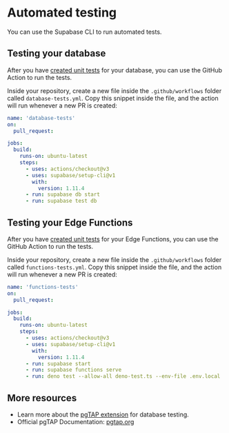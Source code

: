 # Automated testing

You can use the Supabase CLI to run automated tests. 

## Testing your database

After you have [created unit tests](https://supabase.com/docs/guides/database/testing) for your database, you can use the GitHub Action to run the tests.

Inside your repository, create a new file inside the `.github/workflows` folder called `database-tests.yml`. Copy this snippet inside the file, and the action will run whenever a new PR is created:

```yaml
name: 'database-tests'
on:
  pull_request:

jobs:
  build:
    runs-on: ubuntu-latest
    steps:
      - uses: actions/checkout@v3
      - uses: supabase/setup-cli@v1
        with:
          version: 1.11.4
      - run: supabase db start
      - run: supabase test db

```

## Testing your Edge Functions

After you have [created unit tests](https://supabase.com/docs/guides/functions/unit-test) for your Edge Functions, you can use the GitHub Action to run the tests.

Inside your repository, create a new file inside the `.github/workflows` folder called `functions-tests.yml`. Copy this snippet inside the file, and the action will run whenever a new PR is created:

```yaml
name: 'functions-tests'
on:
  pull_request:

jobs:
  build:
    runs-on: ubuntu-latest
    steps:
      - uses: actions/checkout@v3
      - uses: supabase/setup-cli@v1
        with:
          version: 1.11.4
      - run: supabase start
      - run: supabase functions serve
      - run: deno test --allow-all deno-test.ts --env-file .env.local

```

## More resources

- Learn more about the [pgTAP extension](https://supabase.com/docs/guides/database/extensions/pgtap) for database testing.
- Official pgTAP Documentation: [pgtap.org](https://pgtap.org/)
